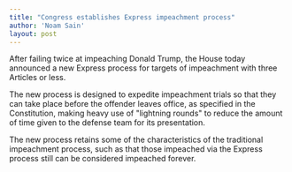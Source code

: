 ```yaml
---
title: "Congress establishes Express impeachment process"
author: 'Noam Sain'
layout: post
---
```


After failing twice at impeaching Donald Trump, the House today announced a new Express process for targets of impeachment with three Articles or less.

The new process is designed to expedite impeachment trials so that they can take place before the offender leaves office, as specified in the Constitution, making heavy use of "lightning rounds" to reduce the amount of time given to the defense team for its presentation.

The new process retains some of the characteristics of the traditional impeachment process, such as that those impeached via the Express process still can be considered impeached forever.